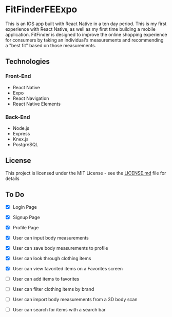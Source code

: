 # FitFinderFEExpo

This is an IOS app built with React Native in a ten day period. This is my first experience with React Native, as well as my first time building a mobile application. FitFinder is designed to improve the online shopping experience for consumers by taking an individual's measurements and recommending a "best fit" based on those measurements.

## Technologies

### Front-End
* React Native
* Expo
* React Navigation
* React Native Elements

### Back-End
* Node.js
* Express
* Knex.js
* PostgreSQL


## License

This project is licensed under the MIT License - see the [LICENSE.md](LICENSE.md) file for details

## To Do
- [x] Login Page
- [x] Signup Page
- [x] Profile Page
- [x] User can input body measurements
- [x] User can save body measurements to profile
- [x] User can look through clothing items
- [x] User can view favorited items on a Favorites screen
- [ ] User can add items to favorites
- [ ] User can filter clothing items by brand
- [ ] User can import body measurements from a 3D body scan
- [ ] User can search for items with a search bar

